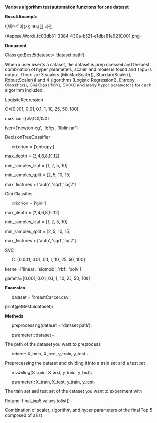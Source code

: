 ﻿**Various algorithm test automation functions for one dataset**

**Result Example**

![텍스트이(가) 표시된 사진

(Aspose.Words.fc03db81-3384-430a-b521-e1dbe81e9210.001.png)

**Document**

Class getBest5(dataset= ‘dataset path’)

When a user inserts a dataset, the dataset is preprocessed and the best combination of hyper parameters, scaler, and model is found and Top5 is output. There are 3 scalers [MinMaxScaler(), StandardScaler(), RobustScaler()] and 4 algorithms [Logistic Regression(), Entropy Classifier(), Gini Classifier(), SVC()] and many hyper parameters for each algorithm Included.



LogisticRegression

C=[0.001, 0.01, 0.1, 1, 10, 25, 50, 100]

max\_iter=[50,100,150]

lver=['newton-cg', 'lbfgs', 'liblinear']

DecisionTreeClassifier

`	`criterion = ['entropy']

max\_depth = [2,4,6,8,10,12]

min\_samples\_leaf = [1, 2, 5, 10]

min\_samples\_split = [2, 5, 10, 15]

max\_features = ['auto', 'sqrt','log2']

Gini Classifier

`	`criterion = ['gini']

max\_depth = [2,4,6,8,10,12]

min\_samples\_leaf = [1, 2, 5, 10]

min\_samples\_split = [2, 5, 10, 15]

max\_features = ['auto', 'sqrt','log2']

SVC

`	`C=[0.001, 0.01, 0.1, 1, 10, 25, 50, 100]

kernel=['linear', 'sigmoid', 'rbf', 'poly']

gamma=[0.001, 0.01, 0.1, 1, 10, 25, 50, 100]

**Examples**

`	`dataset = 'breastCancer.csv'

print(getBest5(dataset))

**Methods**

`	`preprocessing(dataset = ‘dataset path’):

`	`parameter:: dataset –

The path of the dataset you want to preprocess

`	`return:: X\_train, X\_test, y\_train, y\_test –

Preprocessing the dataset and dividing it into a train set and a test set

`	`modeling(X\_train, X\_test, y\_train, y\_test):

`	`parameter:: X\_train, X\_test, y\_train, y\_test-



The train set and test set of the dataset you want to experiment with

Return:: final\_top5.values.tolist() -

Combination of scaler, algorithm, and hyper parameters of the final Top 5 composed of a list
